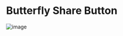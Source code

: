 # Butterfly Share Button

![image](https://user-images.githubusercontent.com/74202040/227857664-cd9af493-99a2-41ed-b083-b08d23bf2ebf.png)


